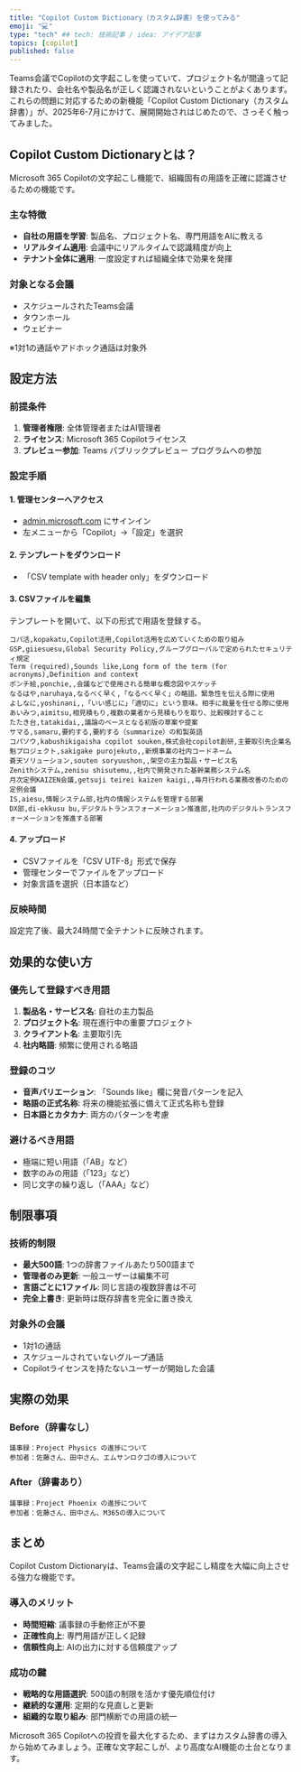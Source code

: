 ```yaml
---
title: "Copilot Custom Dictionary（カスタム辞書）を使ってみる"
emoji: "💻" 
type: "tech" ## tech: 技術記事 / idea: アイデア記事
topics: [copilot] 
published: false
---
```


Teams会議でCopilotの文字起こしを使っていて、プロジェクト名が間違って記録されたり、会社名や製品名が正しく認識されないということがよくあります。これらの問題に対応するための新機能「Copilot Custom Dictionary（カスタム辞書）」が、2025年6-7月にかけて、展開開始されはじめたので、さっそく触ってみました。

## Copilot Custom Dictionaryとは？

Microsoft 365 Copilotの文字起こし機能で、組織固有の用語を正確に認識させるための機能です。

### 主な特徴

- **自社の用語を学習**: 製品名、プロジェクト名、専門用語をAIに教える
- **リアルタイム適用**: 会議中にリアルタイムで認識精度が向上
- **テナント全体に適用**: 一度設定すれば組織全体で効果を発揮

### 対象となる会議

- スケジュールされたTeams会議
- タウンホール
- ウェビナー

※1対1の通話やアドホック通話は対象外

## 設定方法

### 前提条件

1. **管理者権限**: 全体管理者またはAI管理者
2. **ライセンス**: Microsoft 365 Copilotライセンス
3. **プレビュー参加**: Teams パブリックプレビュー プログラムへの参加

### 設定手順

#### 1. 管理センターへアクセス
- [admin.microsoft.com](https://admin.microsoft.com) にサインイン
- 左メニューから「Copilot」→「設定」を選択

#### 2. テンプレートをダウンロード
- 「CSV template with header only」をダウンロード

#### 3. CSVファイルを編集
テンプレートを開いて、以下の形式で用語を登録する。

```csv
コパ活,kopakatu,Copilot活用,Copilot活用を広めていくための取り組み
GSP,giiesuesu,Global Security Policy,グループグローバルで定められたセキュリティ規定
Term (required),Sounds like,Long form of the term (for acronyms),Definition and context
ポンチ絵,ponchie,,会議などで使用される簡単な概念図やスケッチ
なるはや,naruhaya,なるべく早く,「なるべく早く」の略語。緊急性を伝える際に使用
よしなに,yoshinani,,「いい感じに」「適切に」という意味。相手に裁量を任せる際に使用
あいみつ,aimitsu,相見積もり,複数の業者から見積もりを取り、比較検討すること
たたき台,tatakidai,,議論のベースとなる初版の草案や提案
サマる,samaru,要約する,要約する（summarize）の和製英語
コパソウ,kabushikigaisha copilot souken,株式会社copilot創研,主要取引先企業名
魁プロジェクト,sakigake purojekuto,,新規事業の社内コードネーム
蒼天ソリューション,souten soryuushon,,架空の主力製品・サービス名
Zenithシステム,zenisu shisutemu,,社内で開発された基幹業務システム名
月次定例KAIZEN会議,getsuji teirei kaizen kaigi,,毎月行われる業務改善のための定例会議
IS,aiesu,情報システム部,社内の情報システムを管理する部署
DX部,di-ekkusu bu,デジタルトランスフォーメーション推進部,社内のデジタルトランスフォーメーションを推進する部署
```

#### 4. アップロード
- CSVファイルを「CSV UTF-8」形式で保存
- 管理センターでファイルをアップロード
- 対象言語を選択（日本語など）

### 反映時間
設定完了後、最大24時間で全テナントに反映されます。

## 効果的な使い方

### 優先して登録すべき用語

1. **製品名・サービス名**: 自社の主力製品
2. **プロジェクト名**: 現在進行中の重要プロジェクト
3. **クライアント名**: 主要取引先
4. **社内略語**: 頻繁に使用される略語

### 登録のコツ

- **音声バリエーション**: 「Sounds like」欄に発音パターンを記入
- **略語の正式名称**: 将来の機能拡張に備えて正式名称も登録
- **日本語とカタカナ**: 両方のパターンを考慮

### 避けるべき用語

- 極端に短い用語（「AB」など）
- 数字のみの用語（「123」など）
- 同じ文字の繰り返し（「AAA」など）

## 制限事項

### 技術的制限

- **最大500語**: 1つの辞書ファイルあたり500語まで
- **管理者のみ更新**: 一般ユーザーは編集不可
- **言語ごとに1ファイル**: 同じ言語の複数辞書は不可
- **完全上書き**: 更新時は既存辞書を完全に置き換え

### 対象外の会議

- 1対1の通話
- スケジュールされていないグループ通話
- Copilotライセンスを持たないユーザーが開始した会議

## 実際の効果

### Before（辞書なし）
```
議事録：Project Physics の進捗について
参加者：佐藤さん、田中さん、エムサンロクゴの導入について
```

### After（辞書あり）
```
議事録：Project Phoenix の進捗について
参加者：佐藤さん、田中さん、M365の導入について
```

## まとめ

Copilot Custom Dictionaryは、Teams会議の文字起こし精度を大幅に向上させる強力な機能です。

### 導入のメリット

- **時間短縮**: 議事録の手動修正が不要
- **正確性向上**: 専門用語が正しく記録
- **信頼性向上**: AIの出力に対する信頼度アップ

### 成功の鍵

- **戦略的な用語選択**: 500語の制限を活かす優先順位付け
- **継続的な運用**: 定期的な見直しと更新
- **組織的な取り組み**: 部門横断での用語の統一

Microsoft 365 Copilotへの投資を最大化するため、まずはカスタム辞書の導入から始めてみましょう。正確な文字起こしが、より高度なAI機能の土台となります。
